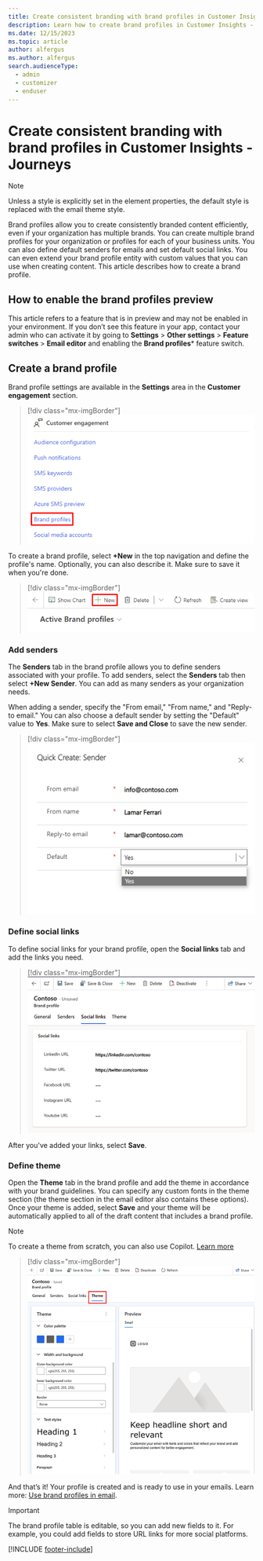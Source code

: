 ```yaml
---
title: Create consistent branding with brand profiles in Customer Insights - Journeys
description: Learn how to create brand profiles in Customer Insights - Journeys.
ms.date: 12/15/2023
ms.topic: article
author: alfergus
ms.author: alfergus
search.audienceType: 
  - admin
  - customizer
  - enduser
---
```


# Create consistent branding with brand profiles in Customer Insights - Journeys

> [!NOTE]
> Unless a style is explicitly set in the element properties, the default style is replaced with the email theme style.

Brand profiles allow you to create consistently branded content efficiently, even if your organization has multiple brands. You can create multiple brand profiles for your organization or profiles for each of your business units. You can also define default senders for emails and set default social links. You can even extend your brand profile entity with custom values that you can use when creating content. This article describes how to create a brand profile.

## How to enable the brand profiles preview

This article refers to a feature that is in preview and may not be enabled in your environment. If you don’t see this feature in your app, contact your admin who can activate it by going to **Settings** > **Other settings** > **Feature switches** > **Email editor** and enabling the **Brand profiles*** feature switch.

## Create a brand profile

Brand profile settings are available in the **Settings** area in the **Customer engagement** section.

> [!div class="mx-imgBorder"]
> ![Brand profiles area in Settings.](media/brand-profiles-settings.png "Brand profiles area in Settings")

To create a brand profile, select **+New** in the top navigation and define the profile's name. Optionally, you can also describe it. Make sure to save it when you're done.

> [!div class="mx-imgBorder"]
> ![Button for new brand profile.](media/brand-profile-new.png "Button for new brand profile")

### Add senders

The **Senders** tab in the brand profile allows you to define senders associated with your profile. To add senders, select the **Senders** tab then select **+New Sender**. You can add as many senders as your organization needs.

When adding a sender, specify the "From email," "From name," and "Reply-to email." You can also choose a default sender by setting the "Default" value to **Yes**. Make sure to select **Save and Close** to save the new sender.

> [!div class="mx-imgBorder"]
> ![Create a new sender.](media/brand-profiles-create-sender.png "Create a new sender")

### Define social links

To define social links for your brand profile, open the **Social links** tab and add the links you need.

> [!div class="mx-imgBorder"]
> ![Add social links.](media/brand-profiles-social-links.png "Add social links")

After you've added your links, select **Save**.

### Define theme

Open the **Theme** tab in the brand profile and add the theme in accordance with your brand guidelines. You can specify any custom fonts in the theme section (the theme section in the email editor also contains these options). Once your theme is added, select **Save** and your theme will be automatically applied to all of the draft content that includes a brand profile. 

> [!NOTE]
> To create a theme from scratch, you can also use Copilot. [Learn more](email-theme.md)

> [!div class="mx-imgBorder"]
> ![Add themes.](media/brand-profiles-themes.png "Add themes")

And that’s it! Your profile is created and is ready to use in your emails. Learn more: [Use brand profiles in email](brand-profiles-email.md).

> [!IMPORTANT]
> The brand profile table is editable, so you can add new fields to it. For example, you could add fields to store URL links for more social platforms.

[!INCLUDE [footer-include](./includes/footer-banner.md)]
